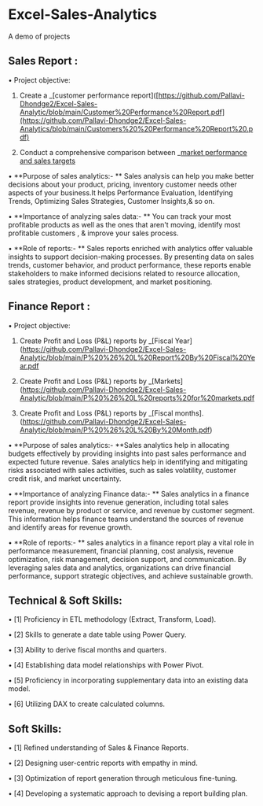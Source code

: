 # Excel-Sales-Analytics
A demo of projects
## Sales Report :

•	Project objective:
1. Create a _[customer performance report]([https://github.com/Pallavi-Dhondge2/Excel-Sales-Analytic/blob/main/Customer%20Performance%20Report.pdf](https://github.com/Pallavi-Dhondge2/Excel-Sales-Analytics/blob/main/Customers%20%20Performance%20Report%20.pdf)
  
2. Conduct a comprehensive comparison between _[market performance and sales targets](https://github.com/Pallavi-Dhondge2/Excel-Sales-Analytics/blob/main/Market%20Performances%20vs%20Target%20excel%20file%20-%20.pdf)
   
•	**Purpose of sales analytics:- ** Sales analysis can help you make better decisions about your product, pricing, inventory customer needs other aspects of your business.It helps Performance Evaluation, Identifying Trends, Optimizing Sales Strategies, Customer Insights,& so on.

•	**Importance of analyzing sales data:- ** You can track your most profitable products as well as the ones that aren't moving, identify most profitable customers , & improve your sales process.

•	**Role of reports:- ** Sales reports enriched with analytics offer valuable insights to support decision-making processes. By presenting data on sales trends, customer behavior, and product performance, these reports enable stakeholders to make informed decisions related to resource allocation, sales strategies, product development, and market positioning.

## Finance Report :

•	Project objective:
1. Create Profit and Loss (P&L) reports by _[Fiscal Year](https://github.com/Pallavi-Dhondge2/Excel-Sales-Analytic/blob/main/P%20%26%20L%20Report%20By%20Fiscal%20Year.pdf
   
2. Create Profit and Loss (P&L) reports by _[Markets](https://github.com/Pallavi-Dhondge2/Excel-Sales-Analytic/blob/main/P%20%26%20L%20reports%20for%20markets.pdf
  
3. Create Profit and Loss (P&L) reports by _[Fiscal months]. (https://github.com/Pallavi-Dhondge2/Excel-Sales-Analytic/blob/main/P%20%26%20L%20By%20Month.pdf)
   
•	**Purpose of sales analytics:- **Sales analytics help in allocating budgets effectively by providing insights into past sales performance and expected future revenue. Sales analytics help in identifying and mitigating risks associated with sales activities, such as sales volatility, customer credit risk, and market uncertainty.

•	**Importance of analyzing Finance data:- ** Sales analytics in a finance report provide insights into revenue generation, including total sales revenue, revenue by product or service, and revenue by customer segment. This information helps finance teams understand the sources of revenue and identify areas for revenue growth.

•	**Role of reports:- ** sales analytics in a finance report play a vital role in performance measurement, financial planning, cost analysis, revenue optimization, risk management, decision support, and communication. By leveraging sales data and analytics, organizations can drive financial performance, support strategic objectives, and achieve sustainable growth.

## Technical & Soft Skills:
•	[1] Proficiency in ETL methodology (Extract, Transform, Load).

•	[2] Skills to generate a date table using Power Query.

•	[3] Ability to derive fiscal months and quarters.

•	[4] Establishing data model relationships with Power Pivot.

•	[5] Proficiency in incorporating supplementary data into an existing data model.

•	[6] Utilizing DAX to create calculated columns.


## Soft Skills:
•	[1] Refined understanding of Sales & Finance Reports.

•	[2] Designing user-centric reports with empathy in mind.

•	[3] Optimization of report generation through meticulous fine-tuning.

•	[4] Developing a systematic approach to devising a report building plan.


